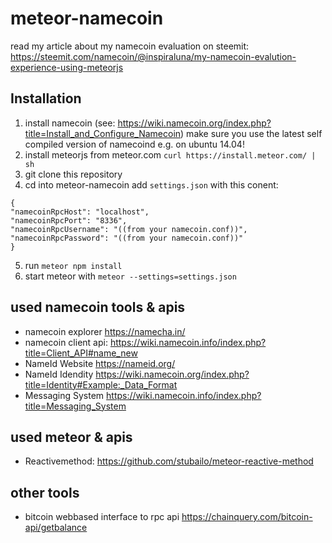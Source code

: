 # meteor-namecoin


read my article about my namecoin evaluation on steemit: https://steemit.com/namecoin/@inspiraluna/my-namecoin-evalution-experience-using-meteorjs

## Installation
1. install namecoin (see: https://wiki.namecoin.org/index.php?title=Install_and_Configure_Namecoin)
        make sure you use the latest self compiled version of namecoind e.g. on ubuntu 14.04!
2. install meteorjs from meteor.com ``curl https://install.meteor.com/ | sh``
3. git clone this repository
4. cd into meteor-namecoin add ``settings.json`` with this conent:
```
{
"namecoinRpcHost": "localhost",
"namecoinRpcPort": "8336",
"namecoinRpcUsername": "((from your namecoin.conf))",
"namecoinRpcPassword": "((from your namecoin.conf))"
}
```
5. run ``meteor npm install``
6. start meteor with ``meteor --settings=settings.json``



## used namecoin tools & apis
- namecoin explorer https://namecha.in/
- namecoin client api: https://wiki.namecoin.info/index.php?title=Client_API#name_new
- NameId Website https://nameid.org/
- NameId Idendity https://wiki.namecoin.org/index.php?title=Identity#Example:_Data_Format
- Messaging System https://wiki.namecoin.info/index.php?title=Messaging_System


## used meteor & apis
- Reactivemethod: https://github.com/stubailo/meteor-reactive-method

## other tools
- bitcoin webbased interface to rpc api https://chainquery.com/bitcoin-api/getbalance